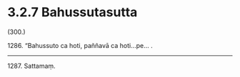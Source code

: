 # 3.2.7 Bahussutasutta

(300.)

1286\. “Bahussuto ca hoti, paññavā ca hoti…pe… .

---

1287\. Sattamaṃ.
